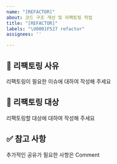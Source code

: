 ```yaml
---
name: "[REFACTOR]"
about: 코드 구조 개선 및 리팩토링 작업
title: "[REFACTOR]"
labels: "\U0001F527 refactor"
assignees: ''

---
```


## 🧐 리팩토링 사유

리팩토링이 필요한 이슈에 대하여 작성해 주세요

## 🎯 리팩토링 대상

리팩토링할 대상에 대하여 작성해 주세요

## ✅ 참고 사항

추가적인 공유가 필요한 사항은 Comment
